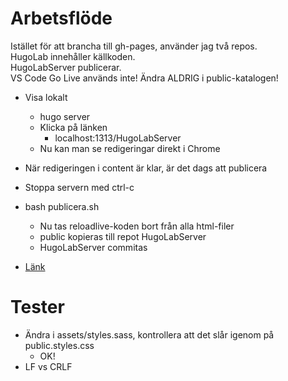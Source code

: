 # Arbetsflöde

Istället för att brancha till gh-pages, använder jag två repos.  
HugoLab innehåller källkoden.  
HugoLabServer publicerar.  
VS Code Go Live används inte!
Ändra ALDRIG i public-katalogen!

* Visa lokalt
	* hugo server
	* Klicka på länken
		* localhost:1313/HugoLabServer
	* Nu kan man se redigeringar direkt i Chrome

* När redigeringen i content är klar, är det dags att publicera
* Stoppa servern med ctrl-c
* bash publicera.sh
	* Nu tas reloadlive-koden bort från alla html-filer
	* public kopieras till repot HugoLabServer
	* HugoLabServer commitas
* [Länk](https://christernilsson.github.io/HugoLabServer)

# Tester

* Ändra i assets/styles.sass, kontrollera att det slår igenom på public.styles.css
	* OK!
* LF vs CRLF
